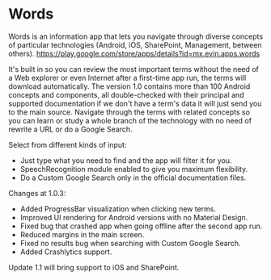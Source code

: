 # Words
Words is an information app that lets you navigate through diverse concepts of particular technologies (Android, iOS, SharePoint, Management, between others).
https://play.google.com/store/apps/details?id=mx.evin.apps.words

It's built in so you can review the most important terms without the need of a Web explorer or even Internet after a first-time app run, the terms will download automatically.
The version 1.0 contains more than 100 Android concepts and components, all double-checked with their principal and supported documentation if we don't have a term's data it will just send you to the main source.
Navigate through the terms with related concepts so you can learn or study a whole branch of the technology with no need of rewrite a URL or do a Google Search.

Select from different kinds of input:
- Just type what you need to find and the app will filter it for you.
- SpeechRecognition module enabled to give you maximum flexibility.
- Do a Custom Google Search only in the official documentation files.

Changes at 1.0.3:
- Added ProgressBar visualization when clicking new terms.
- Improved UI rendering for Android versions with no Material Design.
- Fixed bug that crashed app when going offline after the second app run.
- Reduced margins in the main screen.
- Fixed no results bug when searching with Custom Google Search.
- Added Crashlytics support.

Update 1.1 will bring support to iOS and SharePoint.
